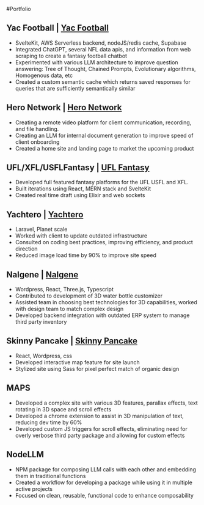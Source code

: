 #Portfolio

## Yac Football | [Yac Football](https://yac.football)
* SvelteKit, AWS Serverless backend, nodeJS/redis cache, Supabase
* Integrated ChatGPT, several NFL data apis, and information from web scraping to create a fantasy football chatbot 
* Experimented with various LLM architecture to improve question answering: Tree of Thought, Chained Prompts, Evolutionary algorithms, Homogenous data, etc
* Created a custom semantic cache which returns saved responses for queries that are sufficiently semantically similar

## Hero Network | [Hero Network](https://heronetwork.io)
* Creating a remote video platform for client communication, recording, and file handling.
* Creating an LLM for internal document generation to improve speed of client onboarding 
* Created a home site and landing page to market the upcoming product

## UFL/XFL/USFLFantasy |  [UFL Fantasy](https://uflfantasy.app)
* Developed full featured fantasy platforms for the UFL USFL and XFL. 
* Built iterations using React, MERN stack and SvelteKit 
* Created real time draft using Elixir and web sockets

## Yachtero | [Yachtero](https://yachtero.com)
* Laravel, Planet scale
* Worked with client to update outdated infrastructure 
* Consulted on coding best practices, improving efficiency, and product direction
* Reduced image load time by 90% to improve site speed

## Nalgene | [Nalgene](https://nalgene.com)
* Wordpress, React, Three.js, Typescript
* Contributed to development of 3D water bottle customizer 
* Assisted team in choosing best technologies for 3D capabilities, worked with design team to match complex design 
* Developed backend integration with outdated ERP system to manage third party inventory

## Skinny Pancake |  [Skinny Pancake](https://skinnypancake.com)
* React, Wordpress, css
* Developed interactive map feature for site launch 
* Stylized site using Sass for pixel perfect match of organic design

## MAPS
* Developed a complex site with various 3D features, parallax effects, text rotating in 3D space and scroll effects 
* Developed a chrome extension to assist in 3D manipulation of text, reducing dev time by 60% 
* Developed custom JS triggers for scroll effects, eliminating need for overly verbose third party package and allowing for custom effects 

## NodeLLM 
* NPM package for composing LLM calls with each other and embedding them in traditional functions 
* Created a workflow for developing a package while using it in multiple active projects 
* Focused on clean, reusable, functional code to enhance composability
